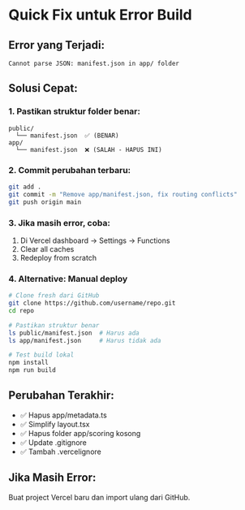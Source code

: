 # Quick Fix untuk Error Build

## Error yang Terjadi:
```
Cannot parse JSON: manifest.json in app/ folder
```

## Solusi Cepat:

### 1. Pastikan struktur folder benar:
```
public/
  └── manifest.json  ✅ (BENAR)
app/
  └── manifest.json  ❌ (SALAH - HAPUS INI)
```

### 2. Commit perubahan terbaru:
```bash
git add .
git commit -m "Remove app/manifest.json, fix routing conflicts"
git push origin main
```

### 3. Jika masih error, coba:
1. Di Vercel dashboard → Settings → Functions
2. Clear all caches
3. Redeploy from scratch

### 4. Alternative: Manual deploy
```bash
# Clone fresh dari GitHub
git clone https://github.com/username/repo.git
cd repo

# Pastikan struktur benar
ls public/manifest.json  # Harus ada
ls app/manifest.json     # Harus tidak ada

# Test build lokal
npm install
npm run build
```

## Perubahan Terakhir:
- ✅ Hapus app/metadata.ts
- ✅ Simplify layout.tsx  
- ✅ Hapus folder app/scoring kosong
- ✅ Update .gitignore
- ✅ Tambah .vercelignore

## Jika Masih Error:
Buat project Vercel baru dan import ulang dari GitHub.